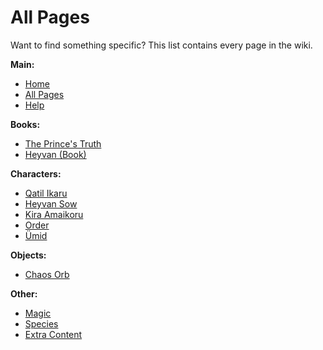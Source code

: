 # All Pages

Want to find something specific? This list contains every page in the wiki.

**Main:**
* [Home](?entry=home "Home")
* [All Pages](?entry=all-pages "All Pages")
* [Help](?entry=help "Help")

**Books:**
* [The Prince's Truth](?entry=the-prince's-truth "The Prince's Truth")
* [Heyvan (Book)](?entry=heyvan-(book) "Heyvan (Book)")

**Characters:**
* [Qatil Ikaru](?entry=qatil-ikaru "Qatik Ikaru")
* [Heyvan Sow](?entry=heyvan-sow "Heyvan Sow")
* [Kira Amaikoru](?entry=kira-amaikoru "Kira Amaikoru")
* [Order](?entry=order "Order")
* [Ümid](?entry=ümid "Ümid")

**Objects:**
* [Chaos Orb](?entry=chaos-orb "Chaos Orb")

**Other:**
* [Magic](?entry=magic "Magic")
* [Species](?entry=species "Species")
* [Extra Content](?entry=extra-content "Extra Content")
